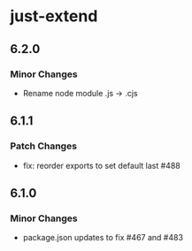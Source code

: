 # just-extend

## 6.2.0

### Minor Changes

- Rename node module .js -> .cjs

## 6.1.1

### Patch Changes

- fix: reorder exports to set default last #488

## 6.1.0

### Minor Changes

- package.json updates to fix #467 and #483
